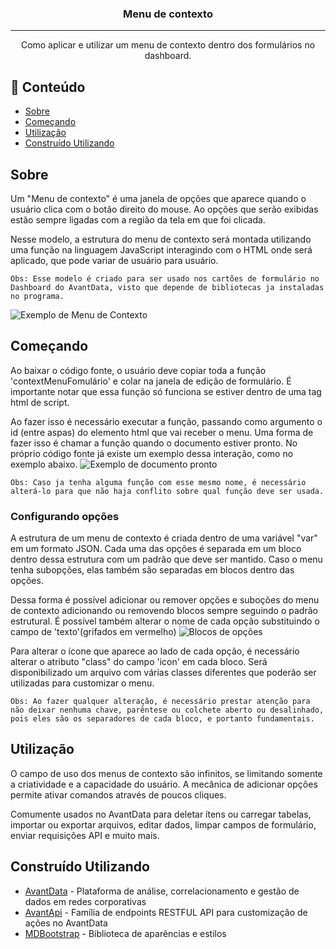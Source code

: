 <!-- <p align="center">
  <a href="" rel="noopener">
 <img width=200px height=200px src="https://i.imgur.com/6wj0hh6.jpg" alt="Project logo"></a>
</p> -->

<h3 align="center">Menu de contexto</h3>

<!-- <div align="center">

[![Status](https://img.shields.io/badge/status-active-success.svg)]()

</div> -->

---

<p align="center"> Como aplicar e utilizar um menu de contexto dentro dos formulários no dashboard.
    <br> 
</p>

## 📝 Conteúdo

- [Sobre](#about)
- [Começando](#getting_started)
- [Utilização](#usage)
- [Construído Utilizando](#built_using)


##  Sobre <a name = "about"></a>

Um "Menu de contexto" é uma janela de opções que aparece quando o usuário clica com o botão direito do mouse. Ao opções que serão exibidas estão sempre ligadas com a região da tela em que foi clicada.

Nesse modelo, a estrutura do menu de contexto será montada utilizando uma função na linguagem JavaScript interagindo com o HTML onde será aplicado, que pode variar de usuário para usuário. 
```
Obs: Esse modelo é criado para ser usado nos cartões de formulário no Dashboard do AvantData, visto que depende de bibliotecas ja instaladas no programa.
```

![Exemplo de Menu de Contexto](https://i.imgur.com/gKq9buh.png)

## Começando <a name = "getting_started"></a>

Ao baixar o código fonte, o usuário deve copiar toda a função 'contextMenuFomulário' e colar na janela de edição de formulário. É importante notar que essa função só funciona se estiver dentro de uma tag html de script.

Ao fazer isso é necessário executar a função, passando como argumento o id (entre aspas) do elemento  html que vai receber o menu. Uma forma de fazer isso é chamar a função quando o documento estiver pronto. No próprio código fonte já existe um exemplo dessa interação, como no exemplo abaixo.
![Exemplo de documento pronto](https://i.imgur.com/rPDu6Zp.png)


```
Obs: Caso ja tenha alguma função com esse mesmo nome, é necessário alterá-lo para que não haja conflito sobre qual função deve ser usada.
```



### Configurando opções

A estrutura de um menu de contexto é criada dentro de uma variável "var" em um formato JSON. Cada uma das opções é separada em um bloco dentro dessa estrutura com um padrão que deve ser mantido. Caso o menu tenha subopções, elas também são separadas em blocos dentro das opções.

Dessa forma é possível adicionar ou remover opções e suboções do menu de contexto adicionando ou removendo blocos sempre seguindo o padrão estrutural. É possível também alterar o nome de cada opção substituindo o campo de 'texto'(grifados em vermelho)
![Blocos de opções](https://i.imgur.com/srvjU9H.png)

Para alterar o ícone que aparece ao lado de cada opção, é necessário alterar o atributo "class" do campo 'icon' em cada bloco. Será disponibilizado um arquivo com várias classes diferentes que poderão ser utilizadas para customizar o menu.
```
Obs: Ao fazer qualquer alteração, é necessário prestar atenção para não deixar nenhuma chave, parêntese ou colchete aberto ou desalinhado, pois eles são os separadores de cada bloco, e portanto fundamentais.
```

##  Utilização <a name="usage"></a>

O campo de uso dos menus de contexto são infinitos, se limitando somente a criatividade e a capacidade do usuário. A mecânica de adicionar opções permite ativar comandos através de poucos cliques.

Comumente usados no AvantData para deletar ítens ou carregar tabelas, importar ou exportar  arquivos, editar dados, limpar campos de formulário, enviar requisições API e muito mais. 


##  Construído Utilizando <a name = "built_using"></a>

- [AvantData](https://www.avantdata.com.br/) - Plataforma de análise, correlacionamento e gestão de dados em redes corporativas
- [AvantApi](https://avantapi.avantsec.com.br/) - Família de endpoints RESTFUL API para customização de ações no AvantData
- [MDBootstrap](https://mdbootstrap.com/) - Biblioteca de aparências e estilos 


